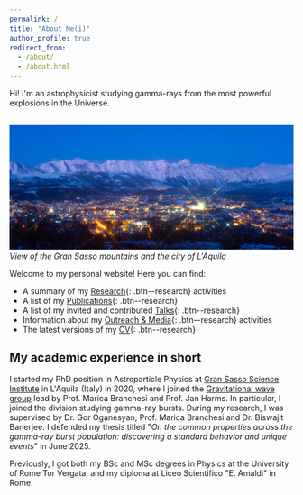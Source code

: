 ```yaml
---
permalink: /
title: "About Me(i)"
author_profile: true
redirect_from: 
  - /about/
  - /about.html
---
```


Hi! I'm an astrophysicist studying gamma-rays from the most powerful explosions in the Universe. 


 <br/><img src='/images/gransasso.jpg'>
_View of the Gran Sasso mountains and the city of L'Aquila_



Welcome to my personal website! Here you can find:
* A summary of my [Research](/research/){: .btn--research} activities
* A list of my [Publications](/publications/){: .btn--research}
* A list of my invited and contributed [Talks](/talks/){: .btn--research}
* Information about my [Outreach & Media](/outreach/){: .btn--research} activities
* The latest versions of my [CV](/cv-mei/){: .btn--research}

My academic experience in short
------

I started my PhD position in Astroparticle Physics at [Gran Sasso Science Institute](https://www.gssi.it/) in L'Aquila (Italy) in 2020, where I joined the [Gravitational wave group](https://wikiet.gssi.it/index.php/Main_Page) lead by Prof. Marica Branchesi and Prof. Jan Harms. In particular, I joined the division studying gamma-ray bursts. During my research, I was supervised by Dr. Gor Oganesyan, Prof. Marica Branchesi and Dr. Biswajit Banerjee. I defended my thesis titled "_On the common properties across the gamma-ray burst population: discovering a standard behavior and unique events_" in June 2025.

Previously, I got both my BSc and MSc degrees in Physics at the University of Rome Tor Vergata, and my diploma at Liceo Scientifico "E. Amaldi" in Rome.

